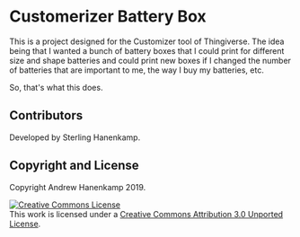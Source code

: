 # Customerizer Battery Box

This is a project designed for the Customizer tool of Thingiverse. The idea
being that I wanted a bunch of battery boxes that I could print for different
size and shape batteries and could print new boxes if I changed the number of
batteries that are important to me, the way I buy my batteries, etc.

So, that's what this does.

## Contributors

Developed by Sterling Hanenkamp.

## Copyright and License

Copyright Andrew Hanenkamp 2019.

[![Creative Commons License](https://i.creativecommons.org/l/by/3.0/88x31.png)](http://creativecommons.org/licenses/by/3.0/)  
This work is licensed under a [Creative Commons Attribution 3.0 Unported License](http://creativecommons.org/licenses/by/3.0/).
